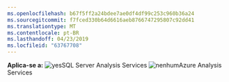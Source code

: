 ```yaml
---
ms.openlocfilehash: b67f5ff2a24bdee7ae0df4df99c253c960b36a24
ms.sourcegitcommit: f7fced330b64d6616aeb8766747295807c92dd41
ms.translationtype: MT
ms.contentlocale: pt-BR
ms.lasthandoff: 04/23/2019
ms.locfileid: "63767708"
---
```

**Aplica-se a:** ![yes](media/yes.png)SQL Server Analysis Services ![nenhum](media/no.png)Azure Analysis Services